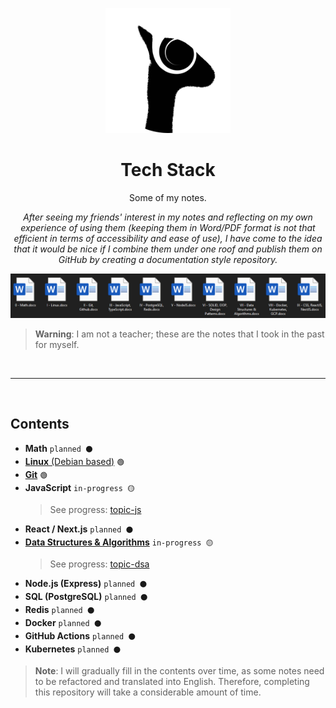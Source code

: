 <p align="center">
  <img src="logo.png" height="200">
</p>

<h1 align="center">Tech Stack</h1>

<p align="center">
  Some of my notes.
<p>

<p align="center" >
  <em>
    After seeing my friends' interest in my notes and reflecting on my own experience of using them (keeping them in Word/PDF format is not that efficient in terms of accessibility and ease of use), I have come to the idea that it would be nice if I combine them under one roof and publish them on GitHub by creating a documentation style repository.
  </em>
<p>

<p align="center">
  <img src="./my-notes.png" height="auto">
</p>

> **Warning**:
> I am not a teacher; these are the notes that I took in the past for myself.

<br>
<hr>
<br>

## Contents

- **Math** `planned ⚫`
- [**Linux** (Debian based)](./linux/README.md) `🟢`
- [**Git**](./git/README.md) `🟢`
- **JavaScript** `in-progress 🟡`
  > See progress: [topic-js](https://github.com/shaanaliyev/tech-stack/blob/topic-js/js/README.md)
- **React / Next.js** `planned ⚫`
- [**Data Structures & Algorithms**](./dsa/README.md) `in-progress 🟡`
  > See progress: [topic-dsa](https://github.com/shaanaliyev/tech-stack/tree/topic-dsa/dsa/README.md)
- **Node.js (Express)** `planned ⚫`
- **SQL (PostgreSQL)** `planned ⚫`
- **Redis** `planned ⚫`
- **Docker** `planned ⚫`
- **GitHub Actions** `planned ⚫`
- **Kubernetes** `planned ⚫`

> **Note**:
> I will gradually fill in the contents over time, as some notes need to be refactored and translated into English. Therefore, completing this repository will take a considerable amount of time.
